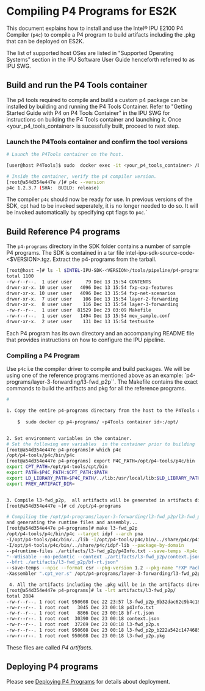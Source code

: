 # Compiling P4 Programs for ES2K

This document explains how to install and use the Intel&reg; IPU E2100 P4 Compiler
(`p4c`) to compile a P4 program to build artifacts including the .pkg that can be 
deployed on ES2K. 

The list of supported host OSes are listed in "Supported Operating Systems" 
section in the  IPU Software User Guide henceforth referred to as IPU SWG.


##  Build and run the P4 Tools container

The p4 tools required to compile and build a custom p4 package
can be installed by building and running the P4 Tools Container. 
Refer to "Getting Started Guide with P4 on P4 Tools Container" in the
IPU SWG for instructions on building the P4 Tools container and launching it.
Once <your_p4_tools_container> is sucessfully built, proceed to next step.

### Launch the P4Tools container and confirm the tool versions

```bash
# Launch the P4Tools container on the host.

[user@host P4Tools]$ sudo  docker exec -it <your_p4_tools_container> /bin/bash

# Inside the container, verify the p4 compiler version.
[root@a54d354e447e /]# p4c --version
p4c 1.2.3.7 (SHA:  BUILD: release)

```

The compiler `p4c` should now be ready for use. In previous versions of the
SDK, cpt had to be invoked seperately, it is no longer needed to do so.
 It will be invoked automatically by specifying cpt flags to `p4c`.`


## Build Reference P4 programs

The `p4-programs` directory in the SDK folder contains a number of sample P4
programs. The SDK is contained in a tar file 
intel-ipu-sdk-source-code-<$VERSION>.tgz. Extract the p4-programs from the
tarball.

```bash
[root@host ~]# ls -l $INTEL-IPU-SDK-<VERSION>/tools/pipeline/p4-programs
total 1100
-rw-r--r--.  1 user user     79 Dec 13 15:54 CONTENTS
drwxr-xr-x. 10 user user   4096 Dec 13 15:54 fxp-cxp-features
drwxr-xr-x. 10 user user   4096 Dec 13 15:54 fxp-net-scenarios
drwxr-xr-x.  7 user user    106 Dec 13 15:54 layer-2-forwarding
drwxr-xr-x.  8 user user    116 Dec 13 15:54 layer-3-forwarding
-rw-r--r--.  1 user user  81529 Dec 23 03:09 Makefile
-rw-r--r--.  1 user user   1494 Dec 13 15:54 mev_sample.conf
drwxr-xr-x.  2 user user    131 Dec 13 15:54 testsuite

```

Each P4 program has its own directory and an accompanying README file that
provides instructions on how to configure the IPU pipeline.

### Compiling a P4 Program

Use `p4c` i.e the compiler driver to compile and build packages. 
We will be using one of the reference programs mentioned above as an 
example: `p4-programs/layer-3-forwarding/l3-fwd_p2p``. 
The Makefile contains the exact commands to build the artifacts and pkg for all the reference programs.

```bash
# 

1. Copy the entire p4-programs directory from the host to the P4Tools container
    
    $  sudo docker cp p4-programs/ <p4Tools container id>:/opt/


2. Set environment variables in the container.
# Set the following env variables  in the container prior to building
[root@a54d354e447e p4-programs]# which p4c
/opt/p4-tools/p4c/bin/p4c
[root@a54d354e447e p4-programs] export P4C_PATH=/opt/p4-tools/p4c/bin
export CPT_PATH=/opt/p4-tools/cpt/bin
export PATH=$P4C_PATH:$CPT_PATH:$PATH
export LD_LIBRARY_PATH=$P4C_PATH/../lib:/usr/local/lib:$LD_LIBRARY_PATH
export PREV_ARTIFACT_DIR=


3. Compile l3-fwd_p2p,  all artifacts will be generated in artifacts directory.
[root@a54d354e447e ~]# cd /opt/p4-programs

# Compiling the /opt/p4-programs/layer-3-forwarding/l3-fwd_p2p/l3-fwd_p2p.p4
and generating the runtime files and assembly...
[root@a54d354e447e p4-programs]# make l3-fwd_p2p
/opt/p4-tools/p4c/bin/p4c --target idpf --arch pna 
-I/opt/p4-tools/p4c/bin/../lib -I/opt/p4-tools/p4c/bin/../share/p4c/p4include 
-I/opt/p4-tools/p4c/bin/../share/p4c/idpf-lib --package-by-domain
--p4runtime-files ./artifacts/l3-fwd_p2p/p4Info.txt --save-temps -Xp4c 
"--Wdisable --no-pedantic --context ./artifacts/l3-fwd_p2p/context.json 
--bfrt ./artifacts/l3-fwd_p2p/bf-rt.json" 
--save-temps --npic --format csr --pkg-version 1.2 --pkg-name "FXP Package" 
-Xassembler ".cpt_ver.s" /opt/p4-programs/layer-3-forwarding/l3-fwd_p2p/l3-fwd_p2p.p4  -o artifacts/l3-fwd_p2p

 4. All the artifacts including the .pkg will be in the artifacts directory.
[root@a54d354e447e p4-programs]# ls -lrt artifacts/l3-fwd_p2p/
total 2884
-rw-r--r--. 1 root root 950608 Dec 22 23:57 l3-fwd_p2p_0b32dac62c9b4c18b3213e04a6bb8c5b.pkgo
-rw-r--r--. 1 root root   3045 Dec 23 00:18 p4Info.txt
-rw-r--r--. 1 root root   8866 Dec 23 00:18 bf-rt.json
-rw-r--r--. 1 root root  30390 Dec 23 00:18 context.json
-rw-r--r--. 1 root root  37269 Dec 23 00:18 l3-fwd_p2p.s
-rw-r--r--. 1 root root 950608 Dec 23 00:18 l3-fwd_p2p_b222a542c1474685bd70a36994d16101.pkgo
-rw-r--r--. 1 root root 950608 Dec 23 00:18 l3-fwd_p2p.pkg 

```
These files are called _P4 artifacts_.


## Deploying P4 programs
Please see [Deploying P4 Programs](deploying-p4-programs.md)
for details about deployment.
